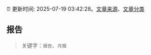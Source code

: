:alarm_clock: 更新时间: 2025-07-19 03:42:28。[文章来源](/README.md)、[文章分类](/TAGS.md)

## 报告


> 关键字：`报告`、`月报`



